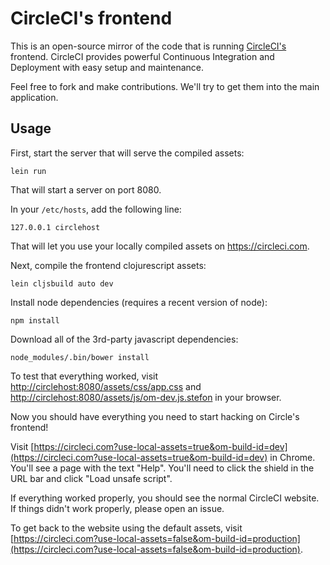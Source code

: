 # CircleCI's frontend

This is an open-source mirror of the code that is running [CircleCI's](https://circleci.com) frontend. CircleCI provides powerful Continuous Integration and Deployment with easy setup and maintenance.

Feel free to fork and make contributions. We'll try to get them into the main application.

## Usage

First, start the server that will serve the compiled assets:

```
lein run
```

That will start a server on port 8080.

In your `/etc/hosts`, add the following line:

```
127.0.0.1 circlehost
```

That will let you use your locally compiled assets on https://circleci.com.


Next, compile the frontend clojurescript assets:

```
lein cljsbuild auto dev
```

Install node dependencies (requires a recent version of node):

```
npm install
```

Download all of the 3rd-party javascript dependencies:

```
node_modules/.bin/bower install
```

To test that everything worked, visit [http://circlehost:8080/assets/css/app.css](http://circlehost:8080/assets/css/app.css) and [http://circlehost:8080/assets/js/om-dev.js.stefon](http://circlehost:8080/assets/js/om-dev.js.stefon) in your browser.

Now you should have everything you need to start hacking on Circle's frontend!

Visit [https://circleci.com?use-local-assets=true&om-build-id=dev](https://circleci.com?use-local-assets=true&om-build-id=dev) in Chrome. You'll see a page with the text "Help". You'll need to click the shield in the URL bar and click "Load unsafe script".

If everything worked properly, you should see the normal CircleCI website. If things didn't work properly, please open an issue.

To get back to the website using the default assets, visit [https://circleci.com?use-local-assets=false&om-build-id=production](https://circleci.com?use-local-assets=false&om-build-id=production).
